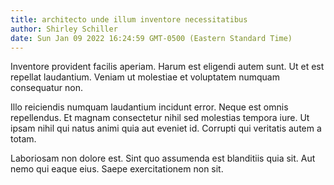 ```yaml
---
title: architecto unde illum inventore necessitatibus
author: Shirley Schiller
date: Sun Jan 09 2022 16:24:59 GMT-0500 (Eastern Standard Time)
---
```

Inventore provident facilis aperiam. Harum est eligendi autem sunt. Ut et est repellat laudantium. Veniam ut molestiae et voluptatem numquam consequatur non.

 Illo reiciendis numquam laudantium incidunt error. Neque est omnis repellendus. Et magnam consectetur nihil sed molestias tempora iure. Ut ipsam nihil qui natus animi quia aut eveniet id. Corrupti qui veritatis autem a totam.

 Laboriosam non dolore est. Sint quo assumenda est blanditiis quia sit. Aut nemo qui eaque eius. Saepe exercitationem non sit.